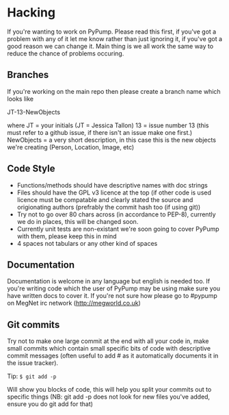 Hacking
=======
If you're wanting to work on PyPump. Please read this first, if you've got a problem with any of it let me know rather than just ignoring it, if you've got a good reason we can change it. Main thing is we all work the same way to reduce the chance of problems occuring.


Branches
--------
If you're working on the main repo then please create a branch name which looks like

JT-13-NewObjects

where
JT = your initials (JT = Jessica Tallon)
13 = issue number 13 (this must refer to a github issue, if there isn't an issue make one first.)
NewObjects = a very short description, in this case this is the new objects we're creating (Person, Location, Image, etc)


Code Style
----------
- Functions/methods should have descriptive names with doc strings
- Files should have the GPL v3 licence at the top (if other code is used licence must be compatable and clearly stated the source and origionating authors (prefrably the commit hash too (if using git))
- Try not to go over 80 chars across (in accordance to PEP-8), currently we do in places, this will be changed soon.
- Currently unit tests are non-existant we're soon going to cover PyPump with them, please keep this in mind
- 4 spaces not tabulars or any other kind of spaces 

Documentation
-------------
Documentation is welcome in any language but english is needed too. If you're writing code which the user of PyPump may be using make sure you have written docs to cover it. If you're not sure how please go to #pypump on MegNet irc network (http://megworld.co.uk)


Git commits
-----------
Try not to make one large commit at the end with all your code in, make small commits which contain small specific bits of code with descriptive commit messages (often useful to add #<issue number> as it automatically documents it in the issue tracker). 

Tip:
`
$ git add -p
`

Will show you blocks of code, this will help you split your commits out to specific things (NB: git add -p does not look for new files you've added, ensure you do git add <new file> for that)
